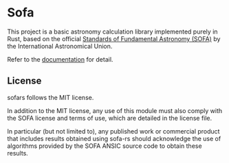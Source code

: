 # Sofa
This project is a basic astronomy calculation library implemented purely in Rust, based on the official [Standards of Fundamental Astronomy (SOFA)](http://iausofa.org) by the International Astronomical Union.

Refer to the [documentation](https://docs.rs/sofars/) for detail.

## License
sofars follows the MIT license.

In addition to the MIT license, any use of this module must also comply with the SOFA license and terms of use, which are detailed in the license file.

In particular (but not limited to), any published work or commercial product that includes results obtained using sofa-rs should acknowledge the use of algorithms provided by the SOFA ANSIC source code to obtain these results.
